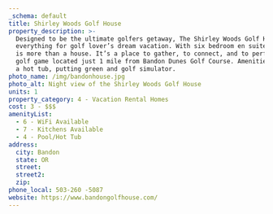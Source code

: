 ```yaml
---
_schema: default
title: Shirley Woods Golf House
property_description: >-
  Designed to be the ultimate golfers getaway, The Shirley Woods Golf House has
  everything for golf lover’s dream vacation. With six bedroom en suites, this
  is more than a house. It’s a place to gather, to connect, and to perfect your
  golf game located just 1 mile from Bandon Dunes Golf Course. Amenities include
  a hot tub, putting green and golf simulator.
photo_name: /img/bandonhouse.jpg
photo_alt: Night view of the Shirley Woods Golf House
units: 1
property_category: 4 - Vacation Rental Homes
cost: 3 - $$$
amenityList:
  - 6 - WiFi Available
  - 7 - Kitchens Available
  - 4 - Pool/Hot Tub
address:
  city: Bandon
  state: OR
  street:
  street2:
  zip:
phone_local: 503-260 -5087
website: https://www.bandongolfhouse.com/
---
```

